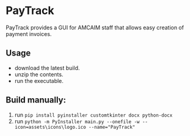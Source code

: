 # PayTrack
PayTrack provides a GUI for AMCAIM staff that allows easy creation of payment invoices.

## Usage
- download the latest build.
- unzip the contents.
- run the executable.

## Build manually:
1. run ```pip install pyinstaller customtkinter docx python-docx``` 
2. run ```python -m PyInstaller main.py --onefile -w --icon=assets\icons\logo.ico --name="PayTrack"```
